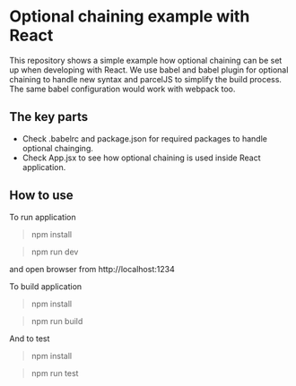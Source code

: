 # Optional chaining example with React

This repository shows a simple example how optional chaining can be set up when developing with React. We use babel and babel plugin for optional chaining to handle new syntax and parcelJS to simplify the build process. The same babel configuration would work with webpack too.

## The key parts

* Check .babelrc and package.json for required packages to handle optional chainging.
* Check App.jsx to see how optional chaining is used inside React application.

## How to use 

To run application

> npm install

> npm run dev

and open browser from http://localhost:1234

To build application

> npm install

> npm run build

And to test

> npm install

> npm run test
